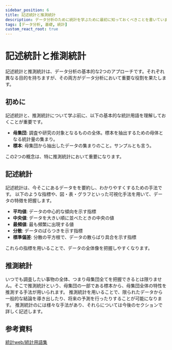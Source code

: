 ```yaml
---
sidebar_position: 6
title: 記述統計と推測統計
description: データ分析のために統計を学ぶために最初に知っておくべきことを書いています
tags: [データ分析, 基礎, 統計]
custom_react_root: true
---
```


# 記述統計と推測統計

記述統計と推測統計は、データ分析の基本的な2つのアプローチです。それぞれ異なる目的を持ちますが、その両方がデータ分析において重要な役割を果たします。

## 初めに

記述統計と、推測統計について学ぶ前に、以下の基本的な統計用語を理解しておくことが重要です。

- **母集団**: 調査や研究の対象となるものの全体。標本を抽出するための母体となる統計量の集まり。
- **標本**: 母集団から抽出したデータの集まりのこと。サンプルとも言う。

この2つの概念は、特に推測統計において重要になります。

## 記述統計

記述統計は、今そこにあるデータをを要約し、わかりやすくするための手法です。
以下のような指標や、図・表・グラフといった可視化手法を用いて、データの特徴を把握します。

- **平均値**: データの中心的な傾向を示す指標
- **中央値**: データを大きい順に並べたときの中央の値
- **最頻値**: 最も頻繁に出現する値
- **分散**: データのばらつきを示す指標
- **標準偏差**: 分散の平方根で、データの散らばり具合を示す指標

これらの指標を用いることで、データの全体像を把握しやすくなります。

## 推測統計

いつでも調査したい事物の全体、つまり母集団全てを把握できるとは限りません。そこで推測統計という、母集団の一部である標本から、母集団全体の特性を推測する手法が用いられます。
推測統計を用いることで、限られたデータから一般的な結論を導き出したり、将来の予測を行ったりすることが可能になります。
推測統計のには様々な手法があり、それらについては今後のセクションで詳しく記述します。

## 参考資料

[統計web/統計用語集](https://bellcurve.jp/statistics/glossary/)
